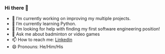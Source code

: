 ### Hi there 👋

- 🔭 I’m currently working on improving my multiple projects.
- 🌱 I’m currently learning Python.
- 🤔 I’m looking for help with finding my first software engineering position!
- 💬 Ask me about badminton or video games
- 📫 How to reach me: [Linkedin](https://www.linkedin.com/in/kenneth-lee-75b870158/) 
- 😄 Pronouns: He/Him/His

<!--
**kennethmanhonglee/kennethmanhonglee** is a ✨ _special_ ✨ repository because its `README.md` (this file) appears on your GitHub profile.

Here are some ideas to get you started:
- 👯 I’m looking to collaborate on 


- ⚡ Fun fact: ...
-->
